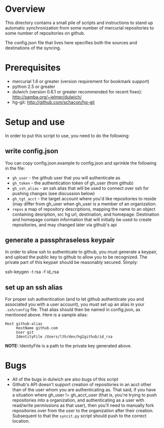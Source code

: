 # Overview

This directory contains a small pile of scripts and instructions to 
stand up automatic synchronization from some number of mercurial
repositories to some number of repositories on github.

The config.json file that lives here specifies both the sources and 
destinations of the syncing.

# Prerequisites

* mercurial 1.6 or greater (version requirement for bookmark support)
* python 2.5 or greater
* dulwich (version 0.6.1 or greater recommended for recent fixes):
  http://samba.org/~jelmer/dulwich/
* hg-git: http://github.com/schacon/hg-git

# Setup and use

In order to put this script to use, you need to do the following:

## write config.json

You can copy config.json.example to config.json and sprinkle the following
in the file:

* `gh_user` - the github user that you will authenticate as
* `gh_token` - the authentication token of gh_user (from github)
* `gh_ssh_alias` - an ssh alias that will be used to connect over ssh for
  pushing changes (see discussion below)
* `gh_tgt_acct` - the target account where you'd like repositories to
  reside (may differ from gh_user when gh_user is a member of an organization.
* `repos` a map of repository descriptions, mapping the name to an object
   containing desription, src hg url, destination, and homepage.  Destination
   and homepage contain information that will initially be used to create repositories,
   and may changed later via github's api

## generate a passphraseless keypair

In order to allow ssh to authenticate to github, you must generate a keypair, and 
upload the public key to github to allow you to be recognized.  The private part
of this keypair should be reasonably secured.  Simply:

   ssh-keygen -t rsa -f id_rsa

## set up an ssh alias

For proper ssh authentication (and to let github authenticate you and associated
you with a user account), you must set up an alias in your `.ssh/config` file.  That
alias should then be named in config.json, as mentioned above.  Here is a sample
alias:

    Host github-alias
         HostName github.com
         User git
         IdentityFile /Users/lth/dev/hg2github/id_rsa

**NOTE:** IdenityFile is a path to the private key generated above.

# Bugs

* All of the bugs in dulwich are also bugs of this script
* Github's API doesn't support creation of repositories in an acct other than of the
  user whom you are authenticating as.  That said, if you have a situation where
  gh_user != gh_acct_user (that is, you're trying to push repositories into a organization,
  and authenticating as a user with read/write permissions as that user), then you'll
  need to manually fork repositories over from the user to the organization after
  their creation.  Subsequent to that the `syncit.py` script should push to the correct
  location.

